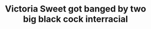 ---
layout: post
title: Victoria Sweet got banged by two big black cock interracial
duration: '02:50'
view: 255
rate: 2
video: 'https://flashservice.xvideos.com/embedframe/344753'
category: 
 - black
 - blonde
 - busty
 - gorgeous
 - rouch
tags: 
 - big-black-cock
priority: 0.9
changefreq: daily
---